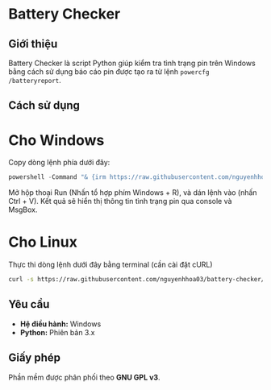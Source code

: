 # Battery Checker

## Giới thiệu
Battery Checker là script Python giúp kiểm tra tình trạng pin trên Windows bằng cách sử dụng báo cáo pin được tạo ra từ lệnh `powercfg /batteryreport`.

## Cách sử dụng
# Cho Windows
Copy dòng lệnh phía dưới đây: 
```powershell
powershell -Command "& {irm https://raw.githubusercontent.com/nguyenhhoa03/battery-checker/main/battery-checker.py | python -}"
```
Mở hộp thoại Run (Nhấn tổ hợp phím Windows + R), và dán lệnh vào (nhấn Ctrl + V).
Kết quả sẽ hiển thị thông tin tình trạng pin qua console và MsgBox.

# Cho Linux
Thực thi dòng lệnh dưới đây bằng terminal (cần cài đặt cURL)
```bash
curl -s https://raw.githubusercontent.com/nguyenhhoa03/battery-checker/main/battery-checker.py | python3
```

## Yêu cầu
- **Hệ điều hành:** Windows  
- **Python:** Phiên bản 3.x

## Giấy phép
Phần mềm được phân phối theo **GNU GPL v3**.
